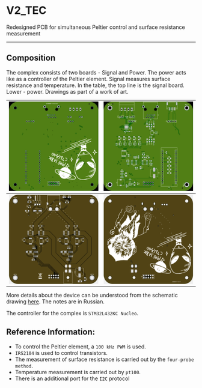 # V2_TEC
Redesigned PCB for simultaneous Peltier control and surface resistance measurement

------

## Composition
The complex consists of two boards - Signal and Power. The power acts like as a controller of the Peltier element. Signal measures surface resistance and temperature.
In the table, the top line is the signal board. Lower - power. Drawings as part of a work of art.

| ![Signal_top](https://github.com/Oerdna/V2_TEC/blob/main/jlc0K1ZDUHI9IXEbottom-4480x3200.png) | ![Signal_back](https://github.com/Oerdna/V2_TEC/blob/main/jlc0K1ZDUHI9IXEtop-4480x3200.png) |
| ------------------------------------------------------------ | ------------------------------------------------------------ |
| ![Power_top](https://github.com/Oerdna/V2_TEC/blob/main/jlcVJ30I2JIBOXVtop-4480x3200.png) | ![Power_back](https://github.com/Oerdna/V2_TEC/blob/main/jlcVJ30I2JIBOXVbottom-4480x3200.png) |

More details about the device can be understood from the schematic drawing [here](https://github.com/Oerdna/V2_TEC/blob/main/TEC2/TEC2.pdf). The notes are in Russian.

The controller for the complex is `STM32L432KC Nucleo`.

## Reference Information:
* To control the Peltier element, a `100 kHz PWM` is used.
* `IRS2104` is used to control transistors.
* The measurement of surface resistance is carried out by the `four-probe method`.
* Temperature measurement is carried out by `pt100`.
* There is an additional port for the `I2C` protocol
